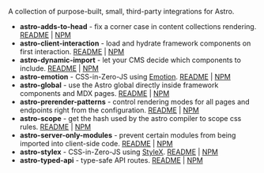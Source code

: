 A collection of purpose-built, small, third-party integrations for Astro.

- **astro-adds-to-head** - fix a corner case in content collections rendering. [README](https://github.com/lilnasy/gratelets/tree/main/packages/adds-to-head) | [NPM](https://www.npmjs.com/package/astro-adds-to-head)
- **astro-client-interaction** - load and hydrate framework components on first interaction. [README](https://github.com/lilnasy/gratelets/tree/main/packages/client-interaction) | [NPM](https://www.npmjs.com/package/astro-client-interaction)
- **astro-dynamic-import** - let your CMS decide which components to include. [README](https://github.com/lilnasy/gratelets/tree/main/packages/dynamic-import) | [NPM](https://www.npmjs.com/package/astro-dynamic-import)
- **astro-emotion** - CSS-in-Zero-JS using [Emotion](https://emotion.sh/). [README](https://github.com/lilnasy/gratelets/tree/main/packages/emotion) | [NPM](https://www.npmjs.com/package/astro-emotion)
- **astro-global** - use the Astro global directly inside framework components and MDX pages. [README](https://github.com/lilnasy/gratelets/tree/main/packages/global) | [NPM](https://www.npmjs.com/package/astro-global)
- **astro-prerender-patterns** - control rendering modes for all pages and endpoints right from the configuration. [README](https://github.com/lilnasy/gratelets/tree/main/packages/prerender-patterns) | [NPM](https://www.npmjs.com/package/astro-prerender-patterns)
- **astro-scope** - get the hash used by the astro compiler to scope css rules. [README](https://github.com/lilnasy/gratelets/tree/main/packages/scope) | [NPM](https://www.npmjs.com/package/astro-scope)
- **astro-server-only-modules** - prevent certain modules from being imported into client-side code. [README](https://github.com/lilnasy/gratelets/tree/main/packages/server-only-modules) | [NPM](https://www.npmjs.com/package/astro-server-only-modules)
- **astro-stylex** - CSS-in-Zero-JS using [StyleX](https://stylexjs.com/). [README](https://github.com/lilnasy/gratelets/tree/main/packages/stylex) | [NPM](https://www.npmjs.com/package/astro-stylex)
- **astro-typed-api** - type-safe API routes. [README](https://github.com/lilnasy/gratelets/tree/main/packages/typed-api) | [NPM](https://www.npmjs.com/package/astro-typed-api)
